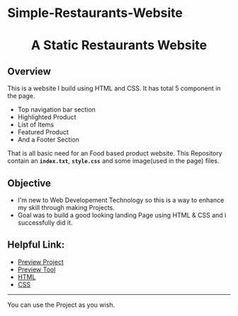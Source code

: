 # Simple-Restaurants-Website

<h1 align="center">A Static Restaurants Website</h1>

## Overview

This is a website I build using HTML and CSS. It has total 5 component in the page.
- Top navigation bar section
- Highlighted Product
- List of Items
- Featured Product
- And a Footer Section

That is all basic need for an Food based product website. 
This Repository contain an **`index.txt`**, **`style.css`** and some image(used in the page) files. 

## Objective
- I'm new to Web Developement Technology so this is a way to enhance my skill through making Projects.
- Goal was to build a good looking landing Page using HTML & CSS and i successfully did it.

## Helpful Link:
* [Preview Project](https://kusankumar.github.io/Simple-Restaurants-Website/)
* [Preview Tool](https://htmlpreview.github.io)
* [HTML](https://www.w3schools.com/html/default.asp)
* [CSS](https://www.w3schools.com/css/default.asp)


- - -
You can use the Project as you wish.
